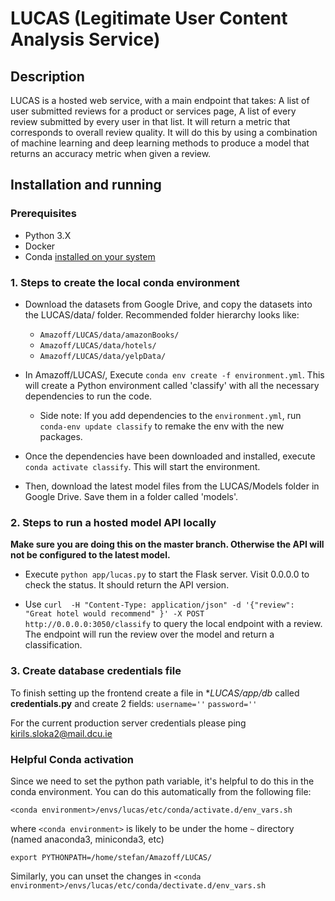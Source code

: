# LUCAS (Legitimate User Content Analysis Service)

## Description

LUCAS is a hosted web service, with a main endpoint that takes:
A list of user submitted reviews for a product or services page,
A list of every review submitted by every user in that list.
It will return a metric that corresponds to overall review quality.
It will do this by using a combination of machine learning and deep learning methods to produce a model that returns an accuracy metric when given a review.

## Installation and running

### Prerequisites

* Python 3.X
* Docker
* Conda [installed on your system](https://conda.io/docs/user-guide/install/index.html)

### 1. Steps to create the local conda environment

* Download the datasets from Google Drive, and copy the datasets into the LUCAS/data/ folder. Recommended folder hierarchy looks like:
  * `Amazoff/LUCAS/data/amazonBooks/`
  * `Amazoff/LUCAS/data/hotels/`
  * `Amazoff/LUCAS/data/yelpData/`

* In Amazoff/LUCAS/, Execute `conda env create -f environment.yml`. This will create a Python environment called 'classify' with all the necessary dependencies to run the code.

  * Side note: If you add dependencies to the `environment.yml`, run `conda-env update classify` to remake the env with the new packages.

* Once the dependencies have been downloaded and installed, execute `conda activate classify`. This will start the environment.

* Then, download the latest model files from the LUCAS/Models folder in Google Drive. Save them in a folder called 'models'.

### 2. Steps to run a hosted model API locally

**Make sure you are doing this on the master branch. Otherwise the API will not be configured to the latest model.**

* Execute `python app/lucas.py` to start the Flask server. Visit 0.0.0.0 to check the status. It should return the API version.

* Use `curl  -H "Content-Type: application/json" -d '{"review": "Great hotel would recommend" }' -X POST http://0.0.0.0:3050/classify` to query the local endpoint with a review. The endpoint will run the review over the model and return a classification.

### 3. Create database credentials file

To finish setting up the frontend create a file in **LUCAS/app/db* called **credentials.py** and create 2 fields:
`username=''`
`password=''`

For the current production server credentials please ping kirils.sloka2@mail.dcu.ie

### Helpful Conda activation

Since we need to set the python path variable, it's helpful to do this in the conda environment. You can do this automatically from the following file:

`<conda environment>/envs/lucas/etc/conda/activate.d/env_vars.sh`

where `<conda environment>` is likely to be under the home `~` directory (named anaconda3, miniconda3, etc)

`export PYTHONPATH=/home/stefan/Amazoff/LUCAS/`

Similarly, you can unset the changes in `<conda environment>/envs/lucas/etc/conda/dectivate.d/env_vars.sh`

